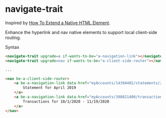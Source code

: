 # navigate-trait

Inspired by [How To Extend a Native HTML Element](https://itnext.io/how-to-extend-a-native-html-element-1d4674e09c22).

Enhance the hyperlink and nav native elements to support local client-side routing.

Syntax

```html
<navigate-trait upgrade=a if-wants-to-be="a-navigation-link"></navigate-trait>
<navigate-trait upgrade=nav if-wants-to-be="a-client-side-router"></navigate-trait>

...

<nav be-a-client-side-router>
    <a be-a-navigation-link data-href="myAccounts/14394402/statements/201904?page=1" slot="link">
        Statement for April 2019
    </a>
    <a be-a-navigation-link data-href="myAccounts/398821400/transactions?from=20201001&to=20201119" slot="link">
        Transactions for 10/1/2020 - 11/19/2020
    </a>
</nav>

```

